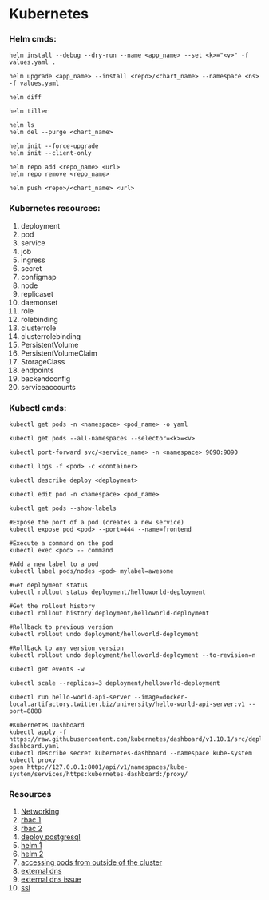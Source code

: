 # Kubernetes


### Helm cmds:

    helm install --debug --dry-run --name <app_name> --set <k>="<v>" -f values.yaml .
    
    helm upgrade <app_name> --install <repo>/<chart_name> --namespace <ns> -f values.yaml
    
    helm diff
    
    helm tiller
    
    helm ls
    helm del --purge <chart_name>
    
    helm init --force-upgrade
    helm init --client-only
    
    helm repo add <repo_name> <url>
    helm repo remove <repo_name>
    
    helm push <repo>/<chart_name> <url>

### Kubernetes resources:

1. deployment
2. pod
3. service
4. job
5. ingress
6. secret
7. configmap
8. node
9. replicaset
10. daemonset
11. role
12. rolebinding
13. clusterrole
14. clusterrolebinding
15. PersistentVolume
16. PersistentVolumeClaim
17. StorageClass
18. endpoints
19. backendconfig
20. serviceaccounts

### Kubectl cmds:

    kubectl get pods -n <namespace> <pod_name> -o yaml
    
    kubectl get pods --all-namespaces --selector=<k>=<v>
    
    kubectl port-forward svc/<service_name> -n <namespace> 9090:9090
    
    kubectl logs -f <pod> -c <container>
    
    kubectl describe deploy <deployment>
    
    kubectl edit pod -n <namespace> <pod_name>
    
    kubectl get pods --show-labels
    
    #Expose the port of a pod (creates a new service)
    kubectl expose pod <pod> --port=444 --name=frontend            
    
    #Execute a command on the pod
    kubectl exec <pod> -- command
    
    #Add a new label to a pod
    kubectl label pods/nodes <pod> mylabel=awesome  
    
    #Get deployment status
    kubectl rollout status deployment/helloworld-deployment     
    
    #Get the rollout history
    kubectl rollout history deployment/helloworld-deployment      
    
    #Rollback to previous version
    kubectl rollout undo deployment/helloworld-deployment  
    
    #Rollback to any version version       
    kubectl rollout undo deployment/helloworld-deployment --to-revision=n

    kubectl get events -w
    
    kubectl scale --replicas=3 deployment/helloworld-deployment
    
    kubectl run hello-world-api-server --image=docker-local.artifactory.twitter.biz/university/hello-world-api-server:v1 --port=8888
    
    #Kubernetes Dashboard
    kubectl apply -f https://raw.githubusercontent.com/kubernetes/dashboard/v1.10.1/src/deploy/recommended/kubernetes-dashboard.yaml
    kubectl describe secret kubernetes-dashboard --namespace kube-system
    kubectl proxy
    open http://127.0.0.1:8001/api/v1/namespaces/kube-system/services/https:kubernetes-dashboard:/proxy/
    

### Resources

1. [Networking](https://sookocheff.com/post/kubernetes/understanding-kubernetes-networking-model/)
2. [rbac 1](https://medium.com/@lestrrat/configuring-rbac-for-your-kubernetes-service-accounts-c348b64eb242)
3. [rbac 2](https://medium.com/uptime-99/making-sense-of-kubernetes-rbac-and-iam-roles-on-gke-914131b01922)
4. [deploy postgresql](https://severalnines.com/blog/using-kubernetes-deploy-postgresql)
5. [helm 1](https://www.nclouds.com/blog/simplify-kubernetes-deployments-with-helm-part-1/)
6. [helm 2](https://www.nclouds.com/blog/simplify-kubernetes-deployments-helm-part-2/)
7. [accessing pods from outside of the cluster](http://alesnosek.com/blog/2017/02/14/accessing-kubernetes-pods-from-outside-of-the-cluster/)
8. [external dns](https://medium.com/@marekbartik/google-kubernetes-engine-with-external-dns-on-cloudflare-provider-24beb2a6b8fc)
9. [external dns issue](https://github.com/kubernetes-incubator/external-dns/issues/262)
10. [ssl](https://docs.bitnami.com/kubernetes/how-to/secure-kubernetes-services-with-ingress-tls-letsencrypt/)

